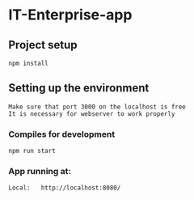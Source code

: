 # IT-Enterprise-app

## Project setup
```
npm install
```

## Setting up the environment
```
Make sure that port 3000 on the localhost is free
It is necessary for webserver to work properly
```

### Compiles for development
```
npm run start
```
### App running at:
```
Local:   http://localhost:8080/
```
